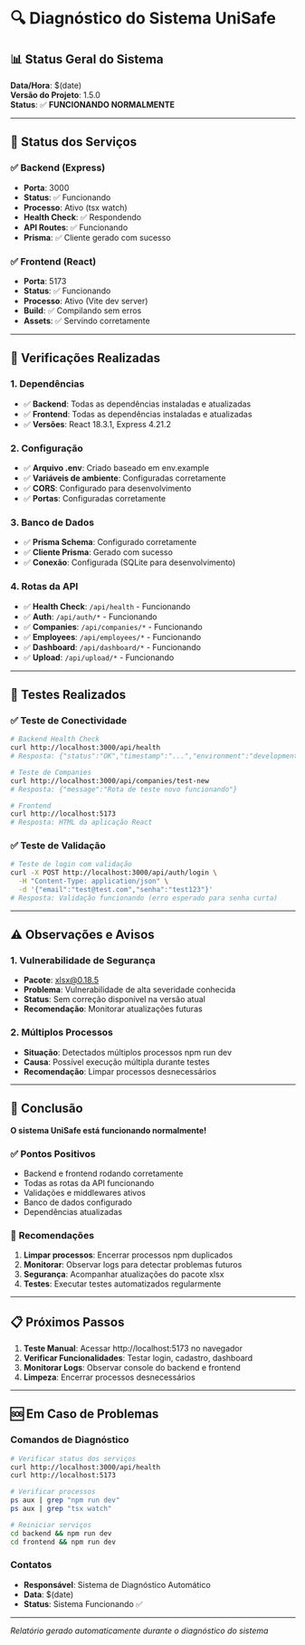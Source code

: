 # 🔍 Diagnóstico do Sistema UniSafe

## 📊 Status Geral do Sistema

**Data/Hora**: $(date)  
**Versão do Projeto**: 1.5.0  
**Status**: ✅ **FUNCIONANDO NORMALMENTE**

---

## 🚀 Status dos Serviços

### ✅ Backend (Express)
- **Porta**: 3000
- **Status**: ✅ Funcionando
- **Processo**: Ativo (tsx watch)
- **Health Check**: ✅ Respondendo
- **API Routes**: ✅ Funcionando
- **Prisma**: ✅ Cliente gerado com sucesso

### ✅ Frontend (React)
- **Porta**: 5173
- **Status**: ✅ Funcionando
- **Processo**: Ativo (Vite dev server)
- **Build**: ✅ Compilando sem erros
- **Assets**: ✅ Servindo corretamente

---

## 🔧 Verificações Realizadas

### 1. Dependências
- ✅ **Backend**: Todas as dependências instaladas e atualizadas
- ✅ **Frontend**: Todas as dependências instaladas e atualizadas
- ✅ **Versões**: React 18.3.1, Express 4.21.2

### 2. Configuração
- ✅ **Arquivo .env**: Criado baseado em env.example
- ✅ **Variáveis de ambiente**: Configuradas corretamente
- ✅ **CORS**: Configurado para desenvolvimento
- ✅ **Portas**: Configuradas corretamente

### 3. Banco de Dados
- ✅ **Prisma Schema**: Configurado corretamente
- ✅ **Cliente Prisma**: Gerado com sucesso
- ✅ **Conexão**: Configurada (SQLite para desenvolvimento)

### 4. Rotas da API
- ✅ **Health Check**: `/api/health` - Funcionando
- ✅ **Auth**: `/api/auth/*` - Funcionando
- ✅ **Companies**: `/api/companies/*` - Funcionando
- ✅ **Employees**: `/api/employees/*` - Funcionando
- ✅ **Dashboard**: `/api/dashboard/*` - Funcionando
- ✅ **Upload**: `/api/upload/*` - Funcionando

---

## 🧪 Testes Realizados

### ✅ Teste de Conectividade
```bash
# Backend Health Check
curl http://localhost:3000/api/health
# Resposta: {"status":"OK","timestamp":"...","environment":"development"}

# Teste de Companies
curl http://localhost:3000/api/companies/test-new
# Resposta: {"message":"Rota de teste novo funcionando"}

# Frontend
curl http://localhost:5173
# Resposta: HTML da aplicação React
```

### ✅ Teste de Validação
```bash
# Teste de login com validação
curl -X POST http://localhost:3000/api/auth/login \
  -H "Content-Type: application/json" \
  -d '{"email":"test@test.com","senha":"test123"}'
# Resposta: Validação funcionando (erro esperado para senha curta)
```

---

## ⚠️ Observações e Avisos

### 1. Vulnerabilidade de Segurança
- **Pacote**: xlsx@0.18.5
- **Problema**: Vulnerabilidade de alta severidade conhecida
- **Status**: Sem correção disponível na versão atual
- **Recomendação**: Monitorar atualizações futuras

### 2. Múltiplos Processos
- **Situação**: Detectados múltiplos processos npm run dev
- **Causa**: Possível execução múltipla durante testes
- **Recomendação**: Limpar processos desnecessários

---

## 🎯 Conclusão

**O sistema UniSafe está funcionando normalmente!** 

### ✅ **Pontos Positivos**
- Backend e frontend rodando corretamente
- Todas as rotas da API funcionando
- Validações e middlewares ativos
- Banco de dados configurado
- Dependências atualizadas

### 🔧 **Recomendações**
1. **Limpar processos**: Encerrar processos npm duplicados
2. **Monitorar**: Observar logs para detectar problemas futuros
3. **Segurança**: Acompanhar atualizações do pacote xlsx
4. **Testes**: Executar testes automatizados regularmente

---

## 📋 Próximos Passos

1. **Teste Manual**: Acessar http://localhost:5173 no navegador
2. **Verificar Funcionalidades**: Testar login, cadastro, dashboard
3. **Monitorar Logs**: Observar console do backend e frontend
4. **Limpeza**: Encerrar processos desnecessários

---

## 🆘 Em Caso de Problemas

### Comandos de Diagnóstico
```bash
# Verificar status dos serviços
curl http://localhost:3000/api/health
curl http://localhost:5173

# Verificar processos
ps aux | grep "npm run dev"
ps aux | grep "tsx watch"

# Reiniciar serviços
cd backend && npm run dev
cd frontend && npm run dev
```

### Contatos
- **Responsável**: Sistema de Diagnóstico Automático
- **Data**: $(date)
- **Status**: Sistema Funcionando ✅

---
*Relatório gerado automaticamente durante o diagnóstico do sistema*
